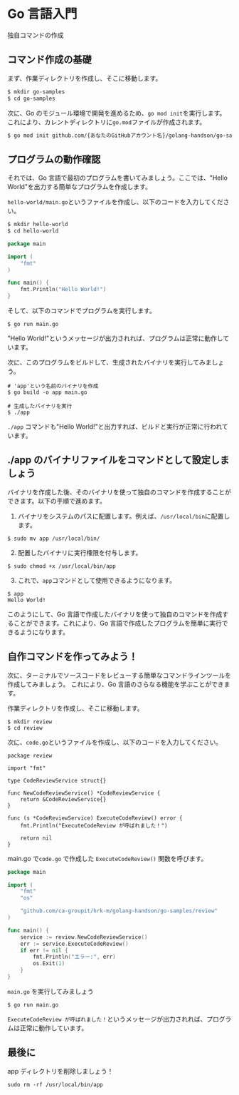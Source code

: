 # Go 言語入門

独自コマンドの作成

## コマンド作成の基礎

まず、作業ディレクトリを作成し、そこに移動します。

```bash
$ mkdir go-samples
$ cd go-samples
```

次に、Go のモジュール環境で開発を進めるため、`go mod init`を実行します。これにより、カレントディレクトリに`go.mod`ファイルが作成されます。

```bash
$ go mod init github.com/{あなたのGitHubアカウント名}/golang-handson/go-samples
```

## プログラムの動作確認

それでは、Go 言語で最初のプログラムを書いてみましょう。ここでは、"Hello World"を出力する簡単なプログラムを作成します。

`hello-world/main.go`というファイルを作成し、以下のコードを入力してください。

```bash
$ mkdir hello-world
$ cd hello-world
```

```go
package main

import (
    "fmt"
)

func main() {
    fmt.Println("Hello World!")
}
```

そして、以下のコマンドでプログラムを実行します。

```
$ go run main.go
```

"Hello World!"というメッセージが出力されれば、プログラムは正常に動作しています。

次に、このプログラムをビルドして、生成されたバイナリを実行してみましょう。

```
# 'app'という名前のバイナリを作成
$ go build -o app main.go
```

```
# 生成したバイナリを実行
$ ./app
```

`./app` コマンドも"Hello World!"と出力すれば、ビルドと実行が正常に行われています。

## ./app のバイナリファイルをコマンドとして設定しましょう

バイナリを作成した後、そのバイナリを使って独自のコマンドを作成することができます。以下の手順で進めます。

1. バイナリをシステムのパスに配置します。例えば、`/usr/local/bin`に配置します。

```
$ sudo mv app /usr/local/bin/
```

2. 配置したバイナリに実行権限を付与します。

```
$ sudo chmod +x /usr/local/bin/app
```

3. これで、`app`コマンドとして使用できるようになります。

```
$ app
Hello World!
```

このようにして、Go 言語で作成したバイナリを使って独自のコマンドを作成することができます。これにより、Go 言語で作成したプログラムを簡単に実行できるようになります。

## 自作コマンドを作ってみよう！

次に、ターミナルでソースコードをレビューする簡単なコマンドラインツールを作成してみましょう。
これにより、Go 言語のさらなる機能を学ぶことができます。

作業ディレクトリを作成し、そこに移動します。

```
$ mkdir review
$ cd review
```

次に、`code.go`というファイルを作成し、以下のコードを入力してください。

```
package review

import "fmt"

type CodeReviewService struct{}

func NewCodeReviewService() *CodeReviewService {
	return &CodeReviewService{}
}

func (s *CodeReviewService) ExecuteCodeReview() error {
	fmt.Println("ExecuteCodeReview が呼ばれました！")

	return nil
}

```

main.go で`code.go` で作成した `ExecuteCodeReview()` 関数を呼びます。

```main.go
package main

import (
	"fmt"
	"os"

	"github.com/ca-groupit/hrk-m/golang-handson/go-samples/review"
)

func main() {
	service := review.NewCodeReviewService()
	err := service.ExecuteCodeReview()
	if err != nil {
		fmt.Println("エラー:", err)
		os.Exit(1)
	}
}
```

`main.go` を実行してみましょう

```
$ go run main.go
```

`ExecuteCodeReview が呼ばれました！`というメッセージが出力されれば、プログラムは正常に動作しています。

<!-- TODO: これからかく -->

## 最後に

app ディレクトリを削除しましょう！

```
sudo rm -rf /usr/local/bin/app
```
